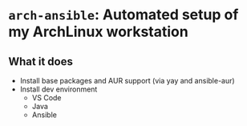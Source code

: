 # `arch-ansible`: Automated setup of my ArchLinux workstation

## What it does

- Install base packages and AUR support (via yay and ansible-aur)
- Install dev environment
  - VS Code
  - Java
  - Ansible
